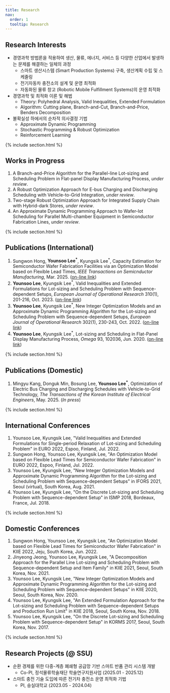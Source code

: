 ```yaml
---
title: Research
nav:
  order: 1
  tooltip: Research
---
```


## <i class="fas fa-microscope"></i> Research Interests

* 경영과학 방법론을 적용하여 생산, 물류, 에너지, 서비스 등 다양한 산업에서 발생하는 문제를 해결하는 일체의 과정
  - 스마트 생산시스템 (Smart Production Systems) 구축, 생산계획 수립 및 스케줄링
  - 전기자동차 충전소의 설계 및 운영 최적화
  - 자동화된 물류 창고 (Robotic Mobile Fulfillment Systems)의 운영 최적화
* 경영과학 및 최적화 이론 및 해법
  - Theory: Polyhedral Analysis, Valid Inequalities, Extended Formulation
  - Algorithm: Cutting plane, Branch-and-Cut, Branch-and-Price, Benders Decomposition
* 불확실성 하에서의 순차적 의사결정 기법
  - Approximate Dynamic Programming
  - Stochastic Programming & Robust Optimization
  - Reinforcement Learning





{% include section.html %}
## <i class="fas fa-book"></i> Works in Progress

1. A Branch-and-Price Algorithm for the Parallel-line Lot-sizing and Scheduling Problem in Flat-panel Display Manufacturing Process, *under review*.
2. A Robust Optimization Approach for E-bus Charging and Discharging Scheduling with Vehicle-to-Grid Integration, *under review*.
3. Two-stage Robust Optimization Approach for Integrated Supply Chain with Hybrid-dark Stores, *under review*.
4. An Approximate Dynamic Programming Approach to Wafer-lot Scheduling for Parallel Multi-chamber Equipment in Semiconductor Fabrication Lines, *under review*.
<!--4. "Reinforcement Learning Approach for Dynamic Non-shareable Resource Allocation Problem under Order Uncertainty. with Seyoung Oh, In-Beom Park, Jongyoon Park, Kyungsik Lee.-->

{% include section.html %}

## <i class="fas fa-book"></i> Publications (International)

<!-- {% include search-box.html %} -->
<!-- {% include search-info.html %}

 {% include list.html data="citations" component="citation" style="rich" %}
 -->
1. Sungwon Hong, **Younsoo Lee<sup>\*</sup>**, Kyungsik Lee<sup>\*</sup>, Capacity Estimation for Semiconductor Wafer Fabrication Facilities via an Optimization Model based on Flexible Lead Times, *IEEE Transactions on Semicnductor Manufacturing*, Mar. 2025. ([on-line link](https://doi.org/10.1109/TSM.2025.3547026))
2. **Younsoo Lee**, Kyungsik Lee<sup>\*</sup>, Valid Inequalities and Extended Formulations for Lot-sizing and Scheduling Problem with Sequence-dependent Setups, *European Journal of Operational Research* 310(1), 201-216, Oct. 2023. ([on-line link](https://doi.org/10.1016/j.ejor.2023.03.003))
3. **Younsoo Lee**, Kyungsik Lee<sup>\*</sup>, New Integer Optimization Models and an Approximate Dynamic Programming Algorithm for the Lot-sizing and Scheduling Problem with Sequence-dependent Setups, *European Journal of Operational Research* 302(1), 230-243, Oct. 2022. ([on-line link](https://doi.org/10.1016/j.ejor.2021.12.032))
4. **Younsoo Lee**, Kyungsik Lee<sup>\*</sup>, Lot-sizing and Scheduling in Flat-Panel Display Manufacturing Process, *Omega* 93, 102036, Jun. 2020. ([on-line link](https://doi.org/10.1016/j.omega.2019.02.005))


{% include section.html %}

## <i class="fas fa-book"></i> Publications (Domestic)

<!-- {% include search-box.html %} -->
<!-- {% include search-info.html %}

 {% include list.html data="citations" component="citation" style="rich" %}
 -->
1. Mingyu Kang, Donguk Min, Bosung Lee, **Younsoo Lee<sup>\*</sup>**, Optimization of Electric Bus Charging and Discharging Schedules with Vehicle-to-Grid Technology, *The Transactions of the Korean Institute of Electrical Engineers*, May. 2025. (*In press*)

{% include section.html %}

## <i class="fas fa-comments"></i> International Conferences
1. Younsoo Lee, Kyungsik Lee, "Valid Inequalities and Extended Formulations for Single-period Relaxation of Lot-sizing and Scheduling Problem" in EURO 2022, Espoo, Finland, Jul. 2022.
2. Sungwon Hong, Younsoo Lee, Kyungsik Lee, "An Optimization Model based on Flexible Lead Times for Semiconductor Wafer Fabrication" in EURO 2022, Espoo, Finland, Jul. 2022.
3. Younsoo Lee, Kyungsik Lee, "New Integer Optimization Models and Approximate Dynamic Programming Algorithm for the Lot-sizing and Scheduling Problem with Sequence-dependent Setups" in IFORS 2021, Seoul (virtual), South Korea, Aug. 2021.
4. Younsoo Lee, Kyungsik Lee, "On the Discrete Lot-sizing and Scheduling Problem with Sequence-dependent Setup" in ISMP 2018, Bordeaux, France, Jul. 2018.

{% include section.html %}

## <i class="fas fa-comments"></i> Domestic Conferences
1. Sungwon Hong, Younsoo Lee, Kyungsik Lee, "An Optimization Model based on Flexible Lead Times for Semiconductor Wafer Fabrication" in KIIE 2022, Jeju, South Korea, Jun. 2022.
2. Jinyeong Jeong, Younsoo Lee, Kyungsik Lee, "A Decomposition Approach for the Parallel Line Lot-sizing and Scheduling Problem with Sequence-dependent Setup and Item Family" in KIIE 2021, Seoul, South Korea, Nov. 2021.
3. Younsoo Lee, Kyungsik Lee, "New Integer Optimization Models and Approximate Dynamic Programming Algorithm for the Lot-sizing and Scheduling Problem with Sequence-dependent Setups" in KIIE 2020, Seoul, South Korea, Nov. 2020.
4. Younsoo Lee, Kyungsik Lee, "An Extended Formulation Approach for the Lot-sizing and Scheduling Problem with Sequence-dependent Setups and Production Run Limit" in KIIE 2018, Seoul, South Korea, Nov. 2018.
5. Younsoo Lee, Kyungsik Lee, "On the Discrete Lot-sizing and Scheduling Problem with Sequence-dependent Setup" in KORMS 2017, Seoul, South Korea, Nov. 2017.

{% include section.html %}

## <i class="fas fa-microscope"></i> Research Projects (@ SSU)
* 순환 경제를 위한 다중-계층 폐쇄형 공급망 기반 스마트 반품 관리 시스템 개발
  - Co-PI, 정석물류학술재단 학술연구지원사업 (2025.01 - 2025.12)
* 스마트 충전 기술 도입에 따른 전기차 충전소 운영 최적화 기법
  - PI, 숭실대학교 (2023.05 - 2024.04)
  